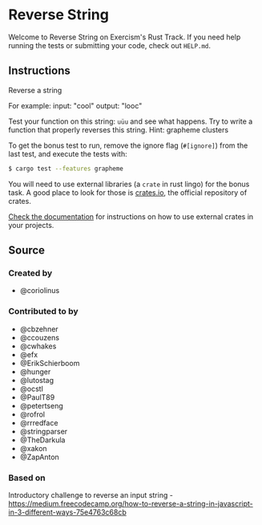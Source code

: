 # Reverse String

Welcome to Reverse String on Exercism's Rust Track.
If you need help running the tests or submitting your code, check out `HELP.md`.

## Instructions

Reverse a string

For example:
input: "cool"
output: "looc"

Test your function on this string: `uüu` and see what happens. Try to write a function that properly
reverses this string. Hint: grapheme clusters

To get the bonus test to run, remove the ignore flag (`#[ignore]`) from the
last test, and execute the tests with:

```bash
$ cargo test --features grapheme
```

You will need to use external libraries (a `crate` in rust lingo) for the bonus task. A good place to look for those
is [crates.io](https://crates.io/), the official repository of crates.

[Check the documentation](https://doc.rust-lang.org/cargo/guide/dependencies.html) for instructions on how to use
external crates in your projects.

## Source

### Created by

- @coriolinus

### Contributed to by

- @cbzehner
- @ccouzens
- @cwhakes
- @efx
- @ErikSchierboom
- @hunger
- @lutostag
- @ocstl
- @PaulT89
- @petertseng
- @rofrol
- @rrredface
- @stringparser
- @TheDarkula
- @xakon
- @ZapAnton

### Based on

Introductory challenge to reverse an input
string - https://medium.freecodecamp.org/how-to-reverse-a-string-in-javascript-in-3-different-ways-75e4763c68cb